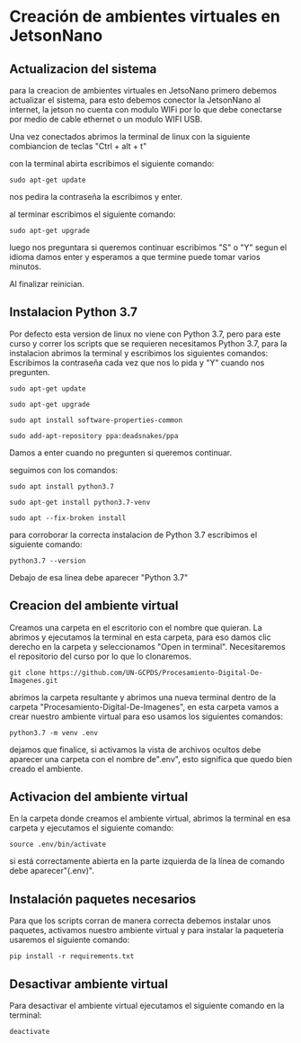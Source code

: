 # Creación de ambientes virtuales en JetsonNano
## Actualizacion del sistema
para la creacion de ambientes virtuales en JetsoNano primero debemos actualizar el sistema, para esto debemos conector la JetsonNano al internet, la jetson no cuenta
con modulo WIFi por lo que debe conectarse por medio de cable ethernet o un modulo WIFI USB.

Una vez conectados abrimos la terminal de linux con la siguiente combiancion de teclas "Ctrl + alt + t"

con la terminal abirta escribimos el siguiente comando:
````
sudo apt-get update
````
nos pedira la contraseña la escribimos y enter.

al terminar escribimos el siguiente comando:
````
sudo apt-get upgrade
````
luego nos preguntara si queremos continuar escribimos "S" o "Y" segun el idioma damos enter y esperamos a que termine
puede tomar varios minutos.

Al finalizar reinician.

## Instalacion Python 3.7
Por defecto esta version de linux no viene con Python 3.7, pero para este curso y correr los scripts que se requieren necesitamos Python 3.7, para la instalacion abrimos
la terminal y escribimos los siguientes comandos:
Escribimos la contraseña cada vez que nos lo pida y "Y" cuando nos pregunten.
````
sudo apt-get update
````
````
sudo apt-get upgrade
````
````
sudo apt install software-properties-common
````
````
sudo add-apt-repository ppa:deadsnakes/ppa
````
Damos a enter cuando no pregunten si queremos continuar.

seguimos con los comandos:
````
sudo apt install python3.7
````
````
sudo apt-get install python3.7-venv
````
````
sudo apt --fix-broken install
````
para corroborar la correcta instalacion de Python 3.7 escribimos el siguiente comando:
````
python3.7 --version
````
Debajo de esa linea debe aparecer "Python 3.7"

## Creacion del ambiente virtual
Creamos una carpeta en el escritorio con el nombre que quieran. La abrimos y ejecutamos la terminal en esta carpeta, para eso damos clic derecho en la carpeta
y seleccionamos "Open in terminal". Necesitaremos el repositorio del curso por lo que lo clonaremos.
````
git clone https://github.com/UN-GCPDS/Procesamiento-Digital-De-Imagenes.git
````
abrimos la carpeta resultante y abrimos una nueva terminal dentro de la carpeta "Procesamiento-Digital-De-Imagenes", en esta carpeta vamos 
a crear nuestro ambiente virtual para eso usamos los siguientes comandos:
````
python3.7 -m venv .env
````
dejamos que finalice, si activamos la vista de archivos ocultos debe aparecer una carpeta con el nombre de".env", esto significa que quedo bien creado el ambiente.

## Activacion del ambiente virtual
En la carpeta donde creamos el ambiente virtual, abrimos la terminal en esa carpeta y ejecutamos el siguiente comando:
````
source .env/bin/activate 
````
si está correctamente abierta en la parte izquierda de la línea de comando debe aparecer"(.env)".

## Instalación paquetes necesarios
Para que los scripts corran de manera correcta debemos instalar unos paquetes, activamos nuestro ambiente virtual y para instalar 
la paquetería usaremos el siguiente comando:
````
pip install -r requirements.txt
````

## Desactivar ambiente virtual
Para desactivar el ambiente virtual ejecutamos el siguiente comando en la terminal:
````
deactivate
````
